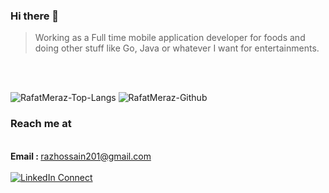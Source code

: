 ### Hi there 👋

> Working as a Full time mobile application developer for foods and doing other stuff like Go, Java or whatever I want for entertainments.

<br>
<br>
<p align="left"> <img src="https://github-readme-stats.vercel.app/api/top-langs/?username=RafatMeraz&layout=compact" alt="RafatMeraz-Top-Langs" /> <img src="https://github-readme-stats.vercel.app/api?username=RafatMeraz&show_icons=true" alt="RafatMeraz-Github" /> </h1>

### Reach me at
<br><strong>Email : </strong> razhossain201@gmail.com<br><br>[![LinkedIn Connect](https://img.shields.io/badge/%20-Connect-black?color=14171A&labelColor=212121&logo=linkedin&logoColor=ffffff)](https://www.linkedin.com/in/rafatjamadermaraz/)&#9;
